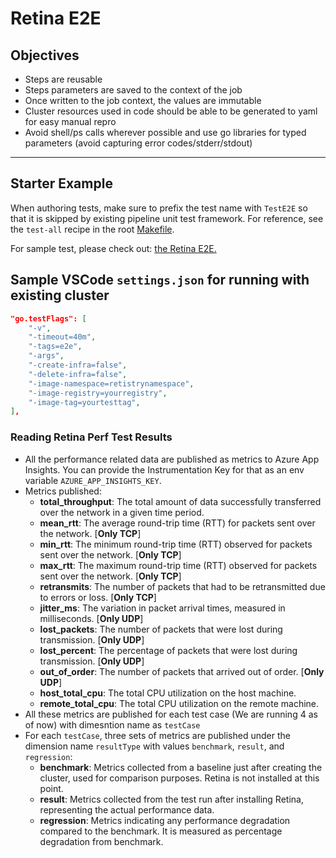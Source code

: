 # Retina E2E

## Objectives

- Steps are reusable
- Steps parameters are saved to the context of the job
- Once written to the job context, the values are immutable
- Cluster resources used in code should be able to be generated to yaml for easy manual repro
- Avoid shell/ps calls wherever possible and use go libraries for typed parameters (avoid capturing error codes/stderr/stdout)

---

## Starter Example

When authoring tests, make sure to prefix the test name with `TestE2E` so that it is skipped by existing pipeline unit test framework.
For reference, see the `test-all` recipe in the root [Makefile](../../Makefile).

For sample test, please check out:
[the Retina E2E.](./scenarios/retina/drop/scenario.go)

## Sample VSCode `settings.json` for running with existing cluster

```json
"go.testFlags": [
    "-v",
    "-timeout=40m",
    "-tags=e2e",
    "-args",
    "-create-infra=false",
    "-delete-infra=false",
    "-image-namespace=retistrynamespace",
    "-image-registry=yourregistry",
    "-image-tag=yourtesttag",
],
```

### Reading Retina Perf Test Results

- All the performance related data are published as metrics to Azure App Insights. You can provide the Instrumentation Key for that as an env variable `AZURE_APP_INSIGHTS_KEY`.
- Metrics published:
  - **total_throughput**: The total amount of data successfully transferred over the network in a given time period.
  - **mean_rtt**: The average round-trip time (RTT) for packets sent over the network. [**Only TCP**]
  - **min_rtt**: The minimum round-trip time (RTT) observed for packets sent over the network. [**Only TCP**]
  - **max_rtt**: The maximum round-trip time (RTT) observed for packets sent over the network. [**Only TCP**]
  - **retransmits**: The number of packets that had to be retransmitted due to errors or loss. [**Only TCP**]
  - **jitter_ms**: The variation in packet arrival times, measured in milliseconds. [**Only UDP**]
  - **lost_packets**: The number of packets that were lost during transmission. [**Only UDP**]
  - **lost_percent**: The percentage of packets that were lost during transmission. [**Only UDP**]
  - **out_of_order**: The number of packets that arrived out of order. [**Only UDP**]
  - **host_total_cpu**: The total CPU utilization on the host machine.
  - **remote_total_cpu**: The total CPU utilization on the remote machine.
- All these metrics are published for each test case (We are running 4 as of now) with dimesntion name as `testCase`
- For each `testCase`, three sets of metrics are published under the dimension name `resultType` with values `benchmark`, `result`, and `regression`:
  - **benchmark**: Metrics collected from a baseline just after creating the cluster, used for comparison purposes. Retina is not installed at this point.
  - **result**: Metrics collected from the test run after installing Retina, representing the actual performance data.
  - **regression**: Metrics indicating any performance degradation compared to the benchmark. It is measured as percentage degradation from benchmark.
